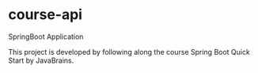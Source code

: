 # course-api
SpringBoot Application

This project is developed by following along the course Spring Boot Quick Start by JavaBrains. 
